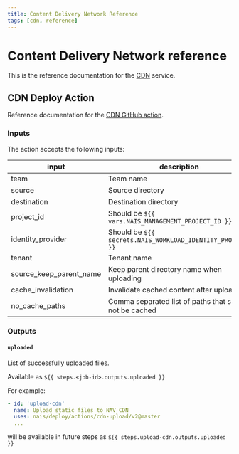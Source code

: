 ```yaml
---
title: Content Delivery Network Reference
tags: [cdn, reference]
---
```


# Content Delivery Network reference

This is the reference documentation for the [CDN](../README.md) service.

## CDN Deploy Action

Reference documentation for the [CDN GitHub action](https://github.com/nais/deploy/blob/master/actions/cdn-upload/v2/action.yaml).

### Inputs

The action accepts the following inputs:

| input                   | description                                                | default | required |
|-------------------------|------------------------------------------------------------|---------|----------|
| team                    | Team name                                                  | ❌      | true     |
| source                  | Source directory                                           | ❌      | true     |
| destination             | Destination directory                                      | ❌      | true     |
| project_id              | Should be `${{ vars.NAIS_MANAGEMENT_PROJECT_ID }}`         | ❌      | true     |
| identity_provider       | Should be `${{ secrets.NAIS_WORKLOAD_IDENTITY_PROVIDER }}` | ❌      | true     |
| tenant                  | Tenant name                                                | `"nav"` | false    |
| source_keep_parent_name | Keep parent directory name when uploading                  | `true`  | false    |
| cache_invalidation      | Invalidate cached content after upload                     | `false` | false    |
| no_cache_paths          | Comma separated list of paths that should not be cached    | `""`    | false    |

### Outputs

#### `uploaded`

List of successfully uploaded files.

Available as `${{ steps.<job-id>.outputs.uploaded }}`

For example:

```yaml
- id: 'upload-cdn'
  name: Upload static files to NAV CDN
  uses: nais/deploy/actions/cdn-upload/v2@master
  ...
```

will be available in future steps as `${{ steps.upload-cdn.outputs.uploaded }}`
